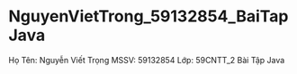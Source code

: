 # NguyenVietTrong_59132854_BaiTapJava
Họ Tên: Nguyễn Viết Trọng 
MSSV: 59132854
Lớp: 59CNTT_2
Bài Tập Java

